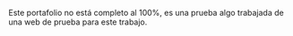 Este portafolio no está completo al 100%, es una prueba algo trabajada de una web de prueba para este trabajo.
